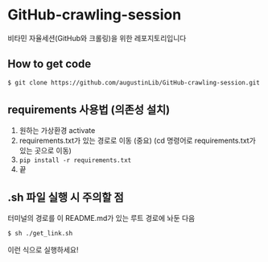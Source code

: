 # GitHub-crawling-session
비타민 자율세션(GitHub와 크롤링)을 위한 레포지토리입니다


## How to get code
```bash
$ git clone https://github.com/augustinLib/GitHub-crawling-session.git
```

## requirements 사용법 (의존성 설치)
1. 원하는 가상환경 activate
2. requirements.txt가 있는 경로로 이동 (중요) (cd 명령어로 requirements.txt가 있는 곳으로 이동)
3. `pip install -r requirements.txt`
4. 끝


## .sh 파일 실행 시 주의할 점
터미널의 경로를 이 README.md가 있는 루트 경로에 놔둔 다음
```bash
$ sh ./get_link.sh
```
이런 식으로 실행하세요!
